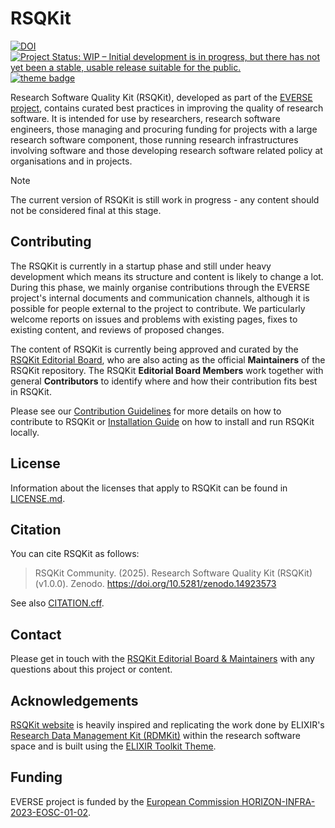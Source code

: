 # RSQKit


[![DOI](https://zenodo.org/badge/DOI/10.5281/zenodo.14923572.svg)](https://doi.org/10.5281/zenodo.14923572)
[![Project Status: WIP – Initial development is in progress, but there has not yet been a stable, usable release suitable for the public.](https://www.repostatus.org/badges/latest/wip.svg)](https://www.repostatus.org/#wip)
[![theme badge](https://img.shields.io/badge/ELIXIR%20toolkit%20theme-jekyll-blue?color=0d6efd)](https://github.com/ELIXIR-Belgium/elixir-toolkit-theme)

Research Software Quality Kit (RSQKit), developed as part of the [EVERSE project](https://everse.software/), contains curated best practices in improving the quality of research software. It is intended for use by researchers, research software engineers, those managing and procuring funding for projects with a large research software component, those running research infrastructures involving software and those developing research software related policy at organisations and in projects.  

> [!NOTE]
> The current version of RSQKit is still work in progress - any content should not be considered final at this stage.

## Contributing

The RSQKit is currently in a startup phase and still under heavy development which means its structure and content is likely to change a lot. 
During this phase, we mainly organise contributions through the EVERSE project's internal documents and communication channels, although it is possible for people external to the project to contribute. 
We particularly welcome reports on issues and problems with existing pages, fixes to existing content, and reviews of proposed changes.

The content of RSQKit is currently being approved and curated by the [RSQKit Editorial Board](http://everse.software/RSQKit/editorial_board), who are also acting as the official **Maintainers** of the RSQKit repository. 
The RSQKit **Editorial Board Members** work together with general **Contributors** to identify where and how their contribution fits best in RSQKit.

Please see our [Contribution Guidelines](CONTRIBUTING.md) for more details on how to contribute to RSQKit or [Installation Guide](INSTALL.md) on how to install and run RSQKit locally.

## License

Information about the licenses that apply to RSQKit can be found in [LICENSE.md](LICENSE.md).

## Citation

You can cite RSQKit as follows:

  > RSQKit Community. (2025). Research Software Quality Kit (RSQKit) (v1.0.0). Zenodo. https://doi.org/10.5281/zenodo.14923573

See also [CITATION.cff](CITATION.cff).

## Contact

Please get in touch with the [RSQKit Editorial Board & Maintainers](mailto:mailto:rsqkit@lists.certh.gr) with any questions about this project or content.

## Acknowledgements

[RSQKit website](http://everse.software/RSQKit/) is heavily inspired and replicating the work done by ELIXIR's [Research Data Management Kit (RDMKit)](https://rdmkit.elixir-europe.org/) within the research software space and is built using the [ELIXIR Toolkit Theme](https://elixir-belgium.github.io/elixir-toolkit-theme/).

## Funding
EVERSE project is funded by the [European Commission HORIZON-INFRA-2023-EOSC-01-02](https://ec.europa.eu/info/funding-tenders/opportunities/portal/screen/opportunities/topic-details/horizon-infra-2023-eosc-01-02).

